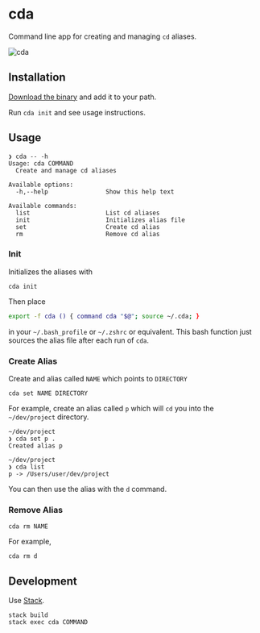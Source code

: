 # cda

Command line app for creating and managing `cd` aliases.

![cda](https://user-images.githubusercontent.com/3044853/32304787-e4a5b214-bf2e-11e7-9e29-8a9dc0c5a063.gif)

## Installation

[Download the binary](https://github.com/coffee-cup/cda/releases/download/v0.1-beta/cda) and add it to your path.

Run `cda init` and see usage instructions.

## Usage

```
❯ cda -- -h
Usage: cda COMMAND
  Create and manage cd aliases

Available options:
  -h,--help                Show this help text

Available commands:
  list                     List cd aliases
  init                     Initializes alias file
  set                      Create cd alias
  rm                       Remove cd alias
```

### Init

Initializes the aliases with

```
cda init
```

Then place

```sh
export -f cda () { command cda "$@"; source ~/.cda; }
```

in your `~/.bash_profile` or `~/.zshrc` or equivalent. This bash function just sources the alias file after each run of `cda`.

### Create Alias

Create and alias called `NAME` which points to `DIRECTORY`

```
cda set NAME DIRECTORY
```

For example, create an alias called `p` which will `cd` you into the `~/dev/project` directory.

```
~/dev/project
❯ cda set p .
Created alias p

~/dev/project
❯ cda list
p -> /Users/user/dev/project
```

You can then use the alias with the `d` command.

### Remove Alias

```
cda rm NAME
```

For example,

```
cda rm d
```

## Development

Use [Stack](https://docs.haskellstack.org/en/stable/README/).

```
stack build
stack exec cda COMMAND
```
